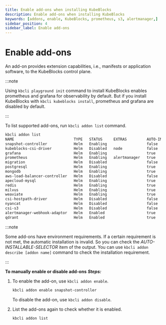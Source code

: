 ```yaml
---
title: Enable add-ons when installing KubeBlocks
description: Enable add-ons when installing KubeBlocks
keywords: [addons, enable, KubeBlocks, prometheus, s3, alertmanager,]
sidebar_position: 4
sidebar_label: Enable add-ons 
---
```


# Enable add-ons

An add-on provides extension capabilities, i.e., manifests or application software, to the KubeBlocks control plane.

:::note

Using `kbcli playground init` command to install KubeBlocks enables prometheus and grafana for observability by default. But if you install KubeBlocks with `kbcli kubeblocks install`, prometheus and grafana are disabled by default.

:::

To list supported add-ons, run `kbcli addon list` command.

```bash
kbcli addon list
NAME                           TYPE   STATUS     EXTRAS         AUTO-INSTALL   AUTO-INSTALLABLE-SELECTOR                                                
snapshot-controller            Helm   Enabling                  false          {key=KubeGitVersion,op=DoesNotContain,values=[tke]}                      
kubeblocks-csi-driver          Helm   Disabled   node           false          {key=KubeGitVersion,op=Contains,values=[eks]}                            
grafana                        Helm   Enabling                  true                                                                                    
prometheus                     Helm   Enabling   alertmanager   true                                                                                    
migration                      Helm   Disabled                  false                                                                                   
postgresql                     Helm   Enabling                  true                                                                                    
mongodb                        Helm   Enabling                  true                                                                                    
aws-load-balancer-controller   Helm   Disabled                  false          {key=KubeGitVersion,op=Contains,values=[eks]}                            
apecloud-mysql                 Helm   Enabling                  true                                                                                    
redis                          Helm   Enabling                  true                                                                                    
milvus                         Helm   Enabling                  true                                                                                    
weaviate                       Helm   Enabling                  true                                                                                    
csi-hostpath-driver            Helm   Disabled                  false          {key=KubeGitVersion,op=DoesNotContain,values=[eks aliyun gke tke aks]}   
nyancat                        Helm   Disabled                  false                                                                                   
csi-s3                         Helm   Disabled                  false                                                                                   
alertmanager-webhook-adaptor   Helm   Enabled                   true                                                                                    
qdrant                         Helm   Enabled                   true         
```

:::note

Some add-ons have environment requirements. If a certain requirement is not met, the automatic installation is invalid. So you can check the *AUTO-INSTALLABLE-SELECTOR* item of the output. 
You can use `kbcli addon describe [addon name]` command to check the installation requirement.

:::

**To manually enable or disable add-ons**
***Steps:***
1. To enable the add-on, use `kbcli addon enable`.

    ```bash
    kbcli addon enable snapshot-controller
    ```
    To disable the add-on, use `kbcli addon disable`.
2. List the add-ons again to check whether it is enabled.

    ```bash
    kbcli addon list
    ```
